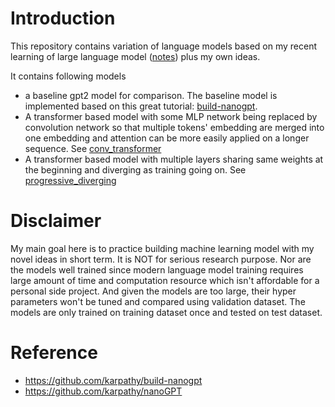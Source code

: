 # Introduction
This repository contains variation of language models based on my recent learning of large language model ([notes](https://swortal.blogspot.com/2024/07/ai-reading-notes-deep-learning-and.html)) plus my own ideas. 



It contains following models
-  a baseline gpt2 model for comparison. The baseline model is implemented based on this great tutorial: [build-nanogpt](https://github.com/karpathy/build-nanogpt).  
- A transformer based model with some MLP network being replaced by convolution network so that multiple tokens' embedding are merged into one embedding and attention can be more easily applied on a longer sequence. See [conv_transformer](./CONV_TRANSFORMER.md)
- A transformer based model with multiple layers sharing same weights at the beginning and diverging as training going on. See [progressive_diverging](PROGRESSIVE_DIVERGING.md)

# Disclaimer
My main goal here is to practice building machine learning model with my novel ideas in short term. It is NOT for serious research purpose. Nor are the models well trained since modern language model training requires large amount of time and computation resource which isn't affordable for a personal side project.  And given the models are too large, their hyper parameters won't be tuned and compared using validation dataset. The models are only trained on training dataset once and tested on test dataset.  



# Reference
- https://github.com/karpathy/build-nanogpt 
- https://github.com/karpathy/nanoGPT 
